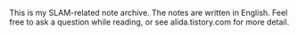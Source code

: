 This is my SLAM-related note archive. The notes are written in English. Feel free to ask a question while reading, or see alida.tistory.com for more detail.
